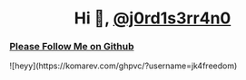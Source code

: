 <h1 align="center">Hi 👋, <a href="https://github.com/j0rd1s3rr4n0/">@j0rd1s3rr4n0</a></h1>
<h3><a href="https://j0rd1s3rr4n0.github.io/">Please Follow Me on Github</a></h3>
![heyy](https://komarev.com/ghpvc/?username=jk4freedom)
